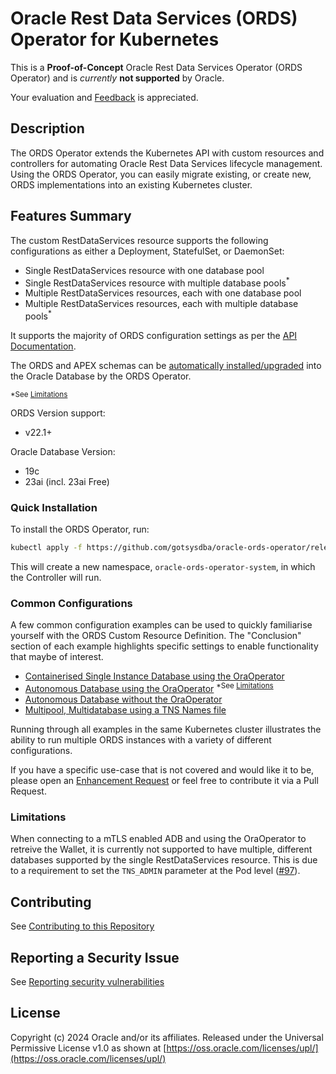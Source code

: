 # Oracle Rest Data Services (ORDS) Operator for Kubernetes

This is a **Proof-of-Concept** Oracle Rest Data Services Operator (ORDS Operator) and is *currently* **not supported** by Oracle.

Your evaluation and [Feedback](../../issues/new?labels=feedback&title=New+Feedback) is appreciated.

## Description

The ORDS Operator extends the Kubernetes API with custom resources and controllers for automating Oracle Rest Data
Services lifecycle management.  Using the ORDS Operator, you can easily migrate existing, or create new, ORDS implementations
into an existing Kubernetes cluster.

## Features Summary

The custom RestDataServices resource supports the following configurations as either a Deployment, StatefulSet, or DaemonSet:

* Single RestDataServices resource with one database pool
* Single RestDataServices resource with multiple database pools<sup>*</sup>
* Multiple RestDataServices resources, each with one database pool
* Multiple RestDataServices resources, each with multiple database pools<sup>*</sup>

It supports the majority of ORDS configuration settings as per the [API Documentation](docs/api.md).

The ORDS and APEX schemas can be [automatically installed/upgraded](docs/autoupgrade.md) into the Oracle Database by the ORDS Operator.

<sup>*See [Limitations](#limitations)</sup>

ORDS Version support: 
* v22.1+

Oracle Database Version: 
* 19c
* 23ai (incl. 23ai Free)

### Quick Installation

To install the ORDS Operator, run:

```bash
kubectl apply -f https://github.com/gotsysdba/oracle-ords-operator/releases/latest/download/oracle-ords-operator.yaml
```

This will create a new namespace, `oracle-ords-operator-system`, in which the Controller will run.

### Common Configurations

A few common configuration examples can be used to quickly familiarise yourself with the ORDS Custom Resource Definition.
The "Conclusion" section of each example highlights specific settings to enable functionality that maybe of interest.

* [Containerised Single Instance Database using the OraOperator](docs/examples/sidb_container.md)
* [Autonomous Database using the OraOperator](docs/examples/adb_oraoper.md) <sup>*See [Limitations](#limitations)</sup>
* [Autonomous Database without the OraOperator](docs/examples/adb.md)
* [Multipool, Multidatabase using a TNS Names file](docs/examples/multi_pool.md)

Running through all examples in the same Kubernetes cluster illustrates the ability to run multiple ORDS instances with a variety of different configurations.

If you have a specific use-case that is not covered and would like it to be, please open an [Enhancement Request](../../issues/new?labels=enhancement) or feel free to contribute it via a Pull Request.

### Limitations

When connecting to a mTLS enabled ADB and using the OraOperator to retreive the Wallet, it is currently not supported to have multiple, different databases supported by the single RestDataServices resource.  This is due to a requirement to set the `TNS_ADMIN` parameter at the Pod level ([#97](https://github.com/oracle/oracle-database-operator/issues/97)).

## Contributing
See [Contributing to this Repository](./CONTRIBUTING.md)

## Reporting a Security Issue

See [Reporting security vulnerabilities](./SECURITY.md)

## License

Copyright (c) 2024 Oracle and/or its affiliates.
Released under the Universal Permissive License v1.0 as shown at [https://oss.oracle.com/licenses/upl/](https://oss.oracle.com/licenses/upl/)
